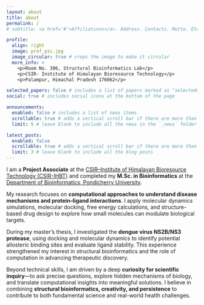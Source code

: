 ```yaml
---
layout: about
title: about
permalink: /
# subtitle: <a href='#'>Affiliations</a>. Address. Contacts. Motto. Etc.

profile:
  align: right
  image: prof_pic.jpg
  image_circular: true # crops the image to make it circular
  more_info: >
    <p>Room No. 306, Structural Bioinformatics Lab</p>
    <p>CSIR- Institute of Himalayan Bioresource Technology</p>
    <p>Palampur, Himachal Pradesh 176062</p>

selected_papers: false # includes a list of papers marked as "selected={true}"
social: true # includes social icons at the bottom of the page

announcements:
  enabled: false # includes a list of news items
  scrollable: true # adds a vertical scroll bar if there are more than 3 news items
  limit: 5 # leave blank to include all the news in the `_news` folder

latest_posts:
  enabled: false
  scrollable: true # adds a vertical scroll bar if there are more than 3 new posts items
  limit: 3 # leave blank to include all the blog posts
---
```


I am a **Project Associate** at the [CSIR–Institute of Himalayan Bioresource Technology (CSIR-IHBT)](http://www.ihbt.res.in/en/) and completed my **M.Sc. in Bioinformatics** at the [Department of Bioinformatics, Pondicherry University](https://bicpu.edu.in/).  

My research focuses on **computational approaches to understand disease mechanisms and protein–ligand interactions**. I apply molecular dynamics simulations, molecular docking, free energy calculations, and structure-based drug design to explore how small molecules can modulate biological targets.  

During my master’s thesis, I investigated the **dengue virus NS2B/NS3 protease**, using docking and molecular dynamics to identify potential allosteric binding sites and evaluate ligand stability. This experience strengthened my interest in structural bioinformatics and the role of computation in advancing therapeutic discovery.  

Beyond technical skills, I am driven by a deep **curiosity for scientific inquiry**—to ask precise questions, explore hidden mechanisms of biology, and translate computational insights into meaningful solutions. I believe in combining **structural bioinformatics, creativity, and persistence** to contribute to both fundamental science and real-world health challenges.  

<!--
Write your biography here. Tell the world about yourself. Link to your favorite [subreddit](http://reddit.com). 
You can put a picture in, too. The code is already in, just name your picture `prof_pic.jpg` and put it in the `img/` folder.

Put your address / P.O. box / other info right below your picture. 
You can also disable any of these elements by editing `profile` property of the YAML header of your `_pages/about.md`. 
Edit `_bibliography/papers.bib` and Jekyll will render your [publications page](/al-folio/publications/) automatically.

Link to your social media connections, too. 
This theme is set up to use [Font Awesome icons](https://fontawesome.com/) and [Academicons](https://jpswalsh.github.io/academicons/), like the ones below. 
Add your Facebook, Twitter, LinkedIn, Google Scholar, or just disable all of them.
-->
